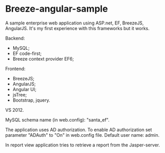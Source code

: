 Breeze-angular-sample
=====================

A sample enterprise web application using ASP.net, EF, BreezeJS, AngularJS.
It's my first experience with this frameworks but it works. 

Backend:

- MySQL;
- EF code-first;
- Breeze context provider EF6;


Frontend:

- BreezeJS;
- AngularJS;
- Angular UI;
- jsTree;
- Bootstrap, jquery.


VS 2012.

MySQL schema name (in web.config): "santa_ef".

The application uses AD authorization. To enable AD authorization set parameter "ADAuth" to "On" in web.config file.
Default user name: admin.

In report view application tries to retrieve a report from the Jasper-server.
